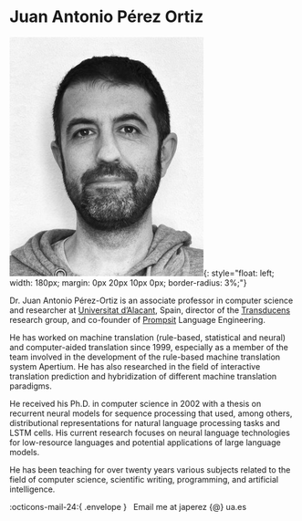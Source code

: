 # Juan Antonio Pérez Ortiz

![](assets/imgs/japerez.jpg){: style="float: left; width: 180px; margin: 0px 20px 10px 0px; border-radius: 3%;"}

Dr. Juan Antonio Pérez-Ortiz is an associate professor in computer science and researcher at [Universitat d’Alacant](https://www.ua.es), Spain, director of the [Transducens](https://transducens.dlsi.ua.es) research group, and co-founder of [Prompsit](https://www.prompsit.com) Language Engineering. 

He has worked on machine translation (rule-based, statistical and neural) and computer-aided translation since 1999, especially as a member of the team involved in the development of the rule-based machine translation system Apertium. He has also researched in the field of interactive translation prediction and hybridization of different machine translation paradigms.

He received his Ph.D. in computer science in 2002 with a thesis on recurrent neural models for sequence processing that used, among others, distributional representations for natural language processing tasks and LSTM cells. His current research focuses on neural language technologies for low-resource languages and potential applications of large language models.

He has been teaching for over twenty years various subjects related to the field of computer science, scientific writing, programming, and artificial intelligence.

:octicons-mail-24:{ .envelope } &nbsp; Email me at japerez {@} ua.es